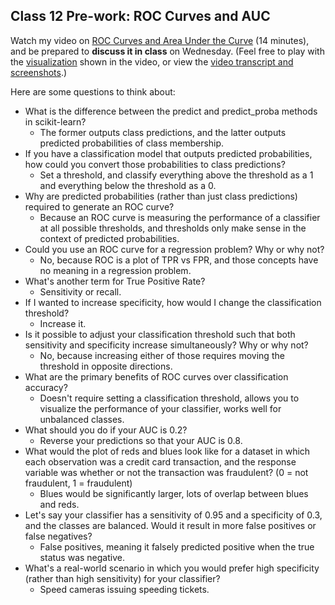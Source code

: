 ## Class 12 Pre-work: ROC Curves and AUC

Watch my video on [ROC Curves and Area Under the Curve](https://www.youtube.com/watch?v=OAl6eAyP-yo) (14 minutes), and be prepared to **discuss it in class** on Wednesday. (Feel free to play with the [visualization](http://www.navan.name/roc/) shown in the video, or view the [video transcript and screenshots](http://www.dataschool.io/roc-curves-and-auc-explained/).)

Here are some questions to think about:

- What is the difference between the predict and predict_proba methods in scikit-learn?
    - The former outputs class predictions, and the latter outputs predicted probabilities of class membership.
- If you have a classification model that outputs predicted probabilities, how could you convert those probabilities to class predictions?
    - Set a threshold, and classify everything above the threshold as a 1 and everything below the threshold as a 0.
- Why are predicted probabilities (rather than just class predictions) required to generate an ROC curve?
    - Because an ROC curve is measuring the performance of a classifier at all possible thresholds, and thresholds only make sense in the context of predicted probabilities.
- Could you use an ROC curve for a regression problem? Why or why not?
    - No, because ROC is a plot of TPR vs FPR, and those concepts have no meaning in a regression problem.
- What's another term for True Positive Rate?
    - Sensitivity or recall.
- If I wanted to increase specificity, how would I change the classification threshold?
    - Increase it.
- Is it possible to adjust your classification threshold such that both sensitivity and specificity increase simultaneously? Why or why not?
    - No, because increasing either of those requires moving the threshold in opposite directions.
- What are the primary benefits of ROC curves over classification accuracy?
    - Doesn't require setting a classification threshold, allows you to visualize the performance of your classifier, works well for unbalanced classes.
- What should you do if your AUC is 0.2?
    - Reverse your predictions so that your AUC is 0.8.
- What would the plot of reds and blues look like for a dataset in which each observation was a credit card transaction, and the response variable was whether or not the transaction was fraudulent? (0 = not fraudulent, 1 = fraudulent)
    - Blues would be significantly larger, lots of overlap between blues and reds.
- Let's say your classifier has a sensitivity of 0.95 and a specificity of 0.3, and the classes are balanced. Would it result in more false positives or false negatives?
    - False positives, meaning it falsely predicted positive when the true status was negative.
- What's a real-world scenario in which you would prefer high specificity (rather than high sensitivity) for your classifier?
    - Speed cameras issuing speeding tickets.
